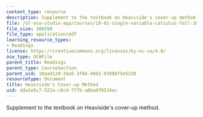 ```yaml
---
content_type: resource
description: Supplement to the textbook on Heaviside's cover-up method.
file: /ol-ocw-studio-app/courses/18-01-single-variable-calculus-fall-2006/dda2e5c7522ac8cd77fba8ba9f8524ac_f_hscvr_up_methd.pdf
file_size: 260350
file_type: application/pdf
learning_resource_types:
- Readings
license: https://creativecommons.org/licenses/by-nc-sa/4.0/
ocw_type: OCWFile
parent_title: Readings
parent_type: CourseSection
parent_uid: 10aa4129-34a5-3f66-49d1-9398bf5e5220
resourcetype: Document
title: Heaviside's Cover-up Method
uid: dda2e5c7-522a-c8cd-77fb-a8ba9f8524ac
---
```

Supplement to the textbook on Heaviside's cover-up method.